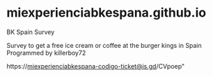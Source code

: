 # miexperienciabkespana.github.io
BK Spain Survey 

Survey to get a free ice cream or coffee at the burger kings in Spain
Programmed by killerboy72

https://miexperienciabkespana-codigo-ticket@is.gd/CVpoep"
